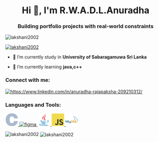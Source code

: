 <h1 align="center">Hi 👋, I'm R.W.A.D.L.Anuradha</h1>
<h3 align="center">Building portfolio projects with real-world constraints</h3>

<p align="left"> <img src="https://komarev.com/ghpvc/?username=lakshani2002&label=Profile%20views&color=0e75b6&style=flat" alt="lakshani2002" /> </p>

<p align="left"> <a href="https://github.com/ryo-ma/github-profile-trophy"><img src="https://github-profile-trophy.vercel.app/?username=lakshani2002" alt="lakshani2002" /></a> </p>

- 🔭 I’m currently study in **University of Sabaragamuwa Sri Lanka**

- 🌱 I’m currently learning **java,c++**

<h3 align="left">Connect with me:</h3>
<p align="left">
<a href="https://linkedin.com/in/https://www.linkedin.com/in/anuradha-rajapaksha-209210312/" target="blank"><img align="center" src="https://raw.githubusercontent.com/rahuldkjain/github-profile-readme-generator/master/src/images/icons/Social/linked-in-alt.svg" alt="https://www.linkedin.com/in/anuradha-rajapaksha-209210312/" height="30" width="40" /></a>
</p>

<h3 align="left">Languages and Tools:</h3>
<p align="left"> <a href="https://www.cprogramming.com/" target="_blank" rel="noreferrer"> <img src="https://raw.githubusercontent.com/devicons/devicon/master/icons/c/c-original.svg" alt="c" width="40" height="40"/> </a> <a href="https://www.figma.com/" target="_blank" rel="noreferrer"> <img src="https://www.vectorlogo.zone/logos/figma/figma-icon.svg" alt="figma" width="40" height="40"/> </a> <a href="https://www.java.com" target="_blank" rel="noreferrer"> <img src="https://raw.githubusercontent.com/devicons/devicon/master/icons/java/java-original.svg" alt="java" width="40" height="40"/> </a> <a href="https://developer.mozilla.org/en-US/docs/Web/JavaScript" target="_blank" rel="noreferrer"> <img src="https://raw.githubusercontent.com/devicons/devicon/master/icons/javascript/javascript-original.svg" alt="javascript" width="40" height="40"/> </a> <a href="https://www.mysql.com/" target="_blank" rel="noreferrer"> <img src="https://raw.githubusercontent.com/devicons/devicon/master/icons/mysql/mysql-original-wordmark.svg" alt="mysql" width="40" height="40"/> </a> </p>

<p><img align="left" src="https://github-readme-stats.vercel.app/api/top-langs?username=lakshani2002&show_icons=true&locale=en&layout=compact" alt="lakshani2002" /></p>

<p>&nbsp;<img align="center" src="https://github-readme-stats.vercel.app/api?username=lakshani2002&show_icons=true&locale=en" alt="lakshani2002" /></p>
